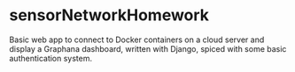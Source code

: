 # sensorNetworkHomework
Basic web app to connect to Docker containers on a cloud server and display a Graphana dashboard, written with Django, spiced with some basic authentication system.
